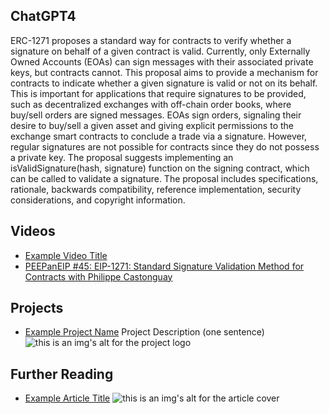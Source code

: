 ## ChatGPT4

ERC-1271 proposes a standard way for contracts to verify whether a signature on behalf of a given contract is valid. Currently, only Externally Owned Accounts (EOAs) can sign messages with their associated private keys, but contracts cannot. This proposal aims to provide a mechanism for contracts to indicate whether a given signature is valid or not on its behalf. This is important for applications that require signatures to be provided, such as decentralized exchanges with off-chain order books, where buy/sell orders are signed messages. EOAs sign orders, signaling their desire to buy/sell a given asset and giving explicit permissions to the exchange smart contracts to conclude a trade via a signature. However, regular signatures are not possible for contracts since they do not possess a private key. The proposal suggests implementing an isValidSignature(hash, signature) function on the signing contract, which can be called to validate a signature. The proposal includes specifications, rationale, backwards compatibility, reference implementation, security considerations, and copyright information.

## Videos

- [Example Video Title](https://www.youtube.com/watch?v=TDGq4aeevgY)
- [PEEPanEIP #45: EIP-1271: Standard Signature Validation Method for Contracts with Philippe Castonguay](https://www.youtube.com/watch?v=sc1x_du6UXk&list=PL4cwHXAawZxqu0PKKyMzG_3BJV_xZTi1F&index=69)

## Projects

- [Example Project Name](https://xxxx.xxx/xxxxx) Project Description (one sentence) ![this is an img's alt for the project logo](https://xxxx.xxx/project-logo.xxx)

## Further Reading

- [Example Article Title](https://xxxx.xxx/xxxxx) ![this is an img's alt for the article cover](https://xxxx.xxx/article-cover.xxx)
